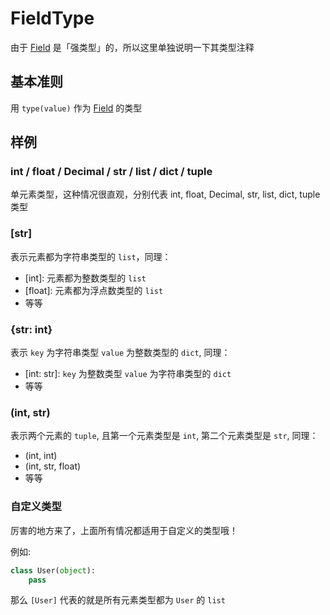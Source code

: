 # FieldType

由于 [Field][field] 是「强类型」的，所以这里单独说明一下其类型注释

## 基本准则

用 `type(value)` 作为 [Field][field] 的类型

## 样例

### int / float / Decimal / str / list / dict / tuple

单元素类型，这种情况很直观，分别代表 int, float, Decimal, str, list, dict, tuple 类型

### [str]

表示元素都为字符串类型的 `list`，同理：

* [int]: 元素都为整数类型的 `list`
* [float]: 元素都为浮点数类型的 `list`
* 等等

### {str: int}

表示 `key` 为字符串类型 `value` 为整数类型的 `dict`, 同理：

* [int: str]: `key` 为整数类型 `value` 为字符串类型的 `dict`
* 等等

### (int, str)

表示两个元素的 `tuple`, 且第一个元素类型是 `int`, 第二个元素类型是 `str`, 同理：

* (int, int)
* (int, str, float)
* 等等

### 自定义类型

厉害的地方来了，上面所有情况都适用于自定义的类型哦！

例如:

```python
class User(object):
    pass
```

那么 `[User]` 代表的就是所有元素类型都为 `User` 的 `list`

  [field]: /fields/field.md
